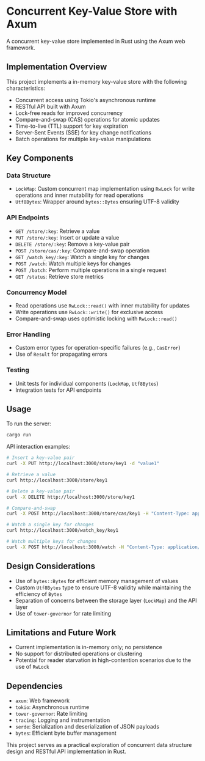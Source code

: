 # Concurrent Key-Value Store with Axum

A concurrent key-value store implemented in Rust using the Axum web framework.

## Implementation Overview

This project implements a in-memory key-value store with the following characteristics:

- Concurrent access using Tokio's asynchronous runtime
- RESTful API built with Axum
- Lock-free reads for improved concurrency
- Compare-and-swap (CAS) operations for atomic updates
- Time-to-live (TTL) support for key expiration
- Server-Sent Events (SSE) for key change notifications
- Batch operations for multiple key-value manipulations

## Key Components

### Data Structure

- `LockMap`: Custom concurrent map implementation using `RwLock` for write operations and inner mutability for read operations
- `Utf8Bytes`: Wrapper around `bytes::Bytes` ensuring UTF-8 validity

### API Endpoints

- `GET /store/:key`: Retrieve a value
- `PUT /store/:key`: Insert or update a value
- `DELETE /store/:key`: Remove a key-value pair
- `POST /store/cas/:key`: Compare-and-swap operation
- `GET /watch_key/:key`: Watch a single key for changes
- `POST /watch`: Watch multiple keys for changes
- `POST /batch`: Perform multiple operations in a single request
- `GET /status`: Retrieve store metrics

### Concurrency Model

- Read operations use `RwLock::read()` with inner mutability for updates
- Write operations use `RwLock::write()` for exclusive access
- Compare-and-swap uses optimistic locking with `RwLock::read()`

### Error Handling

- Custom error types for operation-specific failures (e.g., `CasError`)
- Use of `Result` for propagating errors

### Testing

- Unit tests for individual components (`LockMap`, `Utf8Bytes`)
- Integration tests for API endpoints

## Usage

To run the server:

```bash
cargo run
```

API interaction examples:

```bash
# Insert a key-value pair
curl -X PUT http://localhost:3000/store/key1 -d "value1"

# Retrieve a value
curl http://localhost:3000/store/key1

# Delete a key-value pair
curl -X DELETE http://localhost:3000/store/key1

# Compare-and-swap
curl -X POST http://localhost:3000/store/cas/key1 -H "Content-Type: application/json" -d '{"expected":"old_value","new":"new_value"}'

# Watch a single key for changes
curl http://localhost:3000/watch_key/key1

# Watch multiple keys for changes
curl -X POST http://localhost:3000/watch -H "Content-Type: application/json" -d '["key1", "key2", "key3"]'
```

## Design Considerations

- Use of `bytes::Bytes` for efficient memory management of values
- Custom `Utf8Bytes` type to ensure UTF-8 validity while maintaining the efficiency of `Bytes`
- Separation of concerns between the storage layer (`LockMap`) and the API layer
- Use of `tower-governor` for rate limiting

## Limitations and Future Work

- Current implementation is in-memory only; no persistence
- No support for distributed operations or clustering
- Potential for reader starvation in high-contention scenarios due to the use of `RwLock`

## Dependencies

- `axum`: Web framework
- `tokio`: Asynchronous runtime
- `tower-governor`: Rate limiting
- `tracing`: Logging and instrumentation
- `serde`: Serialization and deserialization of JSON payloads
- `bytes`: Efficient byte buffer management

This project serves as a practical exploration of concurrent data structure design and RESTful API implementation in Rust.
